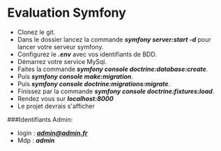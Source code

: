 # Evaluation Symfony

- Clonez le git.
- Dans le dossier lancez la commande ***symfony server:start -d*** pour lancer votre serveur symfony.
- Configurez le ***.env*** avec vos identifiants de BDD.
- Démarrez votre service MySql.
- Faites la commande ***symfony console doctrine:database:create***.
- Puis ***symfony console make:migration***.
- Puis ***symfony console doctrine:migrations:migrate***.
- Finissez par la commande ***symfony console doctrine:fixtures:load***.
- Rendez vous sur ***localhost:8000***
- Le projet devrais s'afficher

###Identifiants Admin:

- login : ***admin@admin.fr***
- Mdp : ***admin***